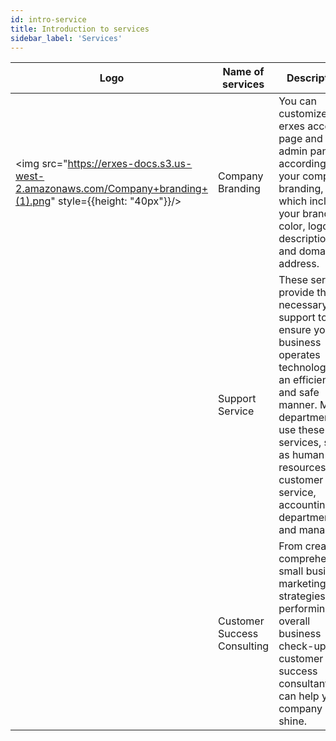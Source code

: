 ```yaml
---
id: intro-service
title: Introduction to services
sidebar_label: 'Services'
---
```


| Logo | Name of services | Description |
|----- |----------------- | ----------- |
| <img src="https://erxes-docs.s3.us-west-2.amazonaws.com/Company+branding+(1).png" style={{height: "40px"}}/> | Company Branding |  You can customize your erxes access page and admin panel according to your company branding, which includes your brand color, logo, description, and domain address. |
|      | Support Service | These services provide the necessary support to ensure your business operates technology in an efficient and safe manner. Many departments use these services, such as human resources, customer service, accounting departments and managers |
|      | Customer Success Consulting | From creating comprehensive small business marketing strategies to performing overall business check-ups, customer success consultants can help your company shine. |